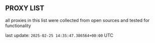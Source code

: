 ## PROXY LIST

all proxies in this list were collected from open sources and tested for functionality

last update: `2025-02-25 14:35:47.386564+00:00` UTC